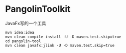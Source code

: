 # PangolinToolkit

JavaFx写的一个工具

```
mvn idea:idea
mvn clean compile install -U -D maven.test.skip=true
cd pangolin-tool
mvn clean javafx:jlink -U -D maven.test.skip=true
```